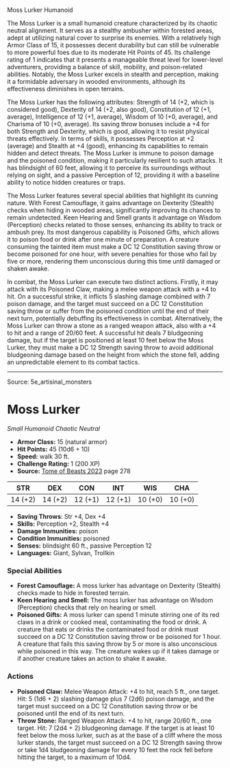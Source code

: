 <MonsterName/>Moss Lurker</MonsterName>
<CreatureType/>Humanoid</CreatureType>

<summary>The Moss Lurker is a small humanoid creature characterized by its chaotic neutral alignment. It serves as a stealthy ambusher within forested areas, adept at utilizing natural cover to surprise its enemies. With a relatively high Armor Class of 15, it possesses decent durability but can still be vulnerable to more powerful foes due to its moderate Hit Points of 45. Its challenge rating of 1 indicates that it presents a manageable threat level for lower-level adventurers, providing a balance of skill, mobility, and poison-related abilities. Notably, the Moss Lurker excels in stealth and perception, making it a formidable adversary in wooded environments, although its effectiveness diminishes in open terrains. </summary>

<detail>

The Moss Lurker has the following attributes: Strength of 14 (+2, which is considered good), Dexterity of 14 (+2, also good), Constitution of 12 (+1, average), Intelligence of 12 (+1, average), Wisdom of 10 (+0, average), and Charisma of 10 (+0, average). Its saving throw bonuses include a +4 for both Strength and Dexterity, which is good, allowing it to resist physical threats effectively. In terms of skills, it possesses Perception at +2 (average) and Stealth at +4 (good), enhancing its capabilities to remain hidden and detect threats. The Moss Lurker is immune to poison damage and the poisoned condition, making it particularly resilient to such attacks. It has blindsight of 60 feet, allowing it to perceive its surroundings without relying on sight, and a passive Perception of 12, providing it with a baseline ability to notice hidden creatures or traps.

The Moss Lurker features several special abilities that highlight its cunning nature. With Forest Camouflage, it gains advantage on Dexterity (Stealth) checks when hiding in wooded areas, significantly improving its chances to remain undetected. Keen Hearing and Smell grants it advantage on Wisdom (Perception) checks related to those senses, enhancing its ability to track or ambush prey. Its most dangerous capability is Poisoned Gifts, which allows it to poison food or drink after one minute of preparation. A creature consuming the tainted item must make a DC 12 Constitution saving throw or become poisoned for one hour, with severe penalties for those who fail by five or more, rendering them unconscious during this time until damaged or shaken awake.

In combat, the Moss Lurker can execute two distinct actions. Firstly, it may attack with its Poisoned Claw, making a melee weapon attack with a +4 to hit. On a successful strike, it inflicts 5 slashing damage combined with 7 poison damage, and the target must succeed on a DC 12 Constitution saving throw or suffer from the poisoned condition until the end of their next turn, potentially debuffing its effectiveness in combat. Alternatively, the Moss Lurker can throw a stone as a ranged weapon attack, also with a +4 to hit and a range of 20/60 feet. A successful hit deals 7 bludgeoning damage, but if the target is positioned at least 10 feet below the Moss Lurker, they must make a DC 12 Strength saving throw to avoid additional bludgeoning damage based on the height from which the stone fell, adding an unpredictable element to its combat tactics.</detail>



---

Source: 5e_artisinal_monsters

# Moss Lurker

*Small* *Humanoid* *Chaotic Neutral*

- **Armor Class:** 15 (natural armor)
- **Hit Points:** 45 (10d6 + 10)
- **Speed:** walk 30 ft.
- **Challenge Rating:** 1 (200 XP)
- **Source:** [Tome of Beasts 2023](https://koboldpress.com/kpstore/product/tome-of-beasts-1-2023-edition/) page 278

| STR | DEX | CON | INT | WIS | CHA |
| --- | --- | --- | --- | --- | --- |
| 14 (+2) | 14 (+2) | 12 (+1) | 12 (+1) | 10 (+0) | 10 (+0) |

- **Saving Throws**: Str +4, Dex +4
- **Skills:** Perception +2, Stealth +4
- **Damage Immunities:** poison
- **Condition Immunities:** poisoned
- **Senses:** blindsight 60 ft., passive Perception 12
- **Languages:** Giant, Sylvan, Trollkin

### Special Abilities

- **Forest Camouflage:** A moss lurker has advantage on Dexterity (Stealth) checks made to hide in forested terrain.
- **Keen Hearing and Smell:** The moss lurker has advantage on Wisdom (Perception) checks that rely on hearing or smell.
- **Poisoned Gifts:** A moss lurker can spend 1 minute stirring one of its red claws in a drink or cooked meal, contaminating the food or drink. A creature that eats or drinks the contaminated food or drink must succeed on a DC 12 Constitution saving throw or be poisoned for 1 hour. A creature that fails this saving throw by 5 or more is also unconscious while poisoned in this way. The creature wakes up if it takes damage or if another creature takes an action to shake it awake.

### Actions

- **Poisoned Claw:** Melee Weapon Attack: +4 to hit, reach 5 ft., one target. Hit: 5 (1d6 + 2) slashing damage plus 7 (2d6) poison damage, and the target must succeed on a DC 12 Constitution saving throw or be poisoned until the end of its next turn.
- **Throw Stone:** Ranged Weapon Attack: +4 to hit, range 20/60 ft., one target. Hit: 7 (2d4 + 2) bludgeoning damage. If the target is at least 10 feet below the moss lurker, such as at the base of a cliff where the moss lurker stands, the target must succeed on a DC 12 Strength saving throw or take 1d4 bludgeoning damage for every 10 feet the rock fell before hitting the target, to a maximum of 10d4.


